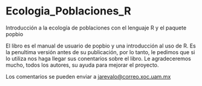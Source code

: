 # Ecologia_Poblaciones_R
Introducción a la ecología de poblaciones con el lenguaje R y el paquete popbio

El libro es el manual de usuario de popbio y una introducción al uso de R. Es la penultima versión antes de su publicación,
por lo tanto, le pedimos que si lo utiliza nos haga llegar sus conentarios sobre el libro. Le agradeceremos mucho, todos los autores,
su ayuda para mejorar el proyecto. 

Los comentarios se pueden enviar a jarevalo@correo.xoc.uam.mx 


